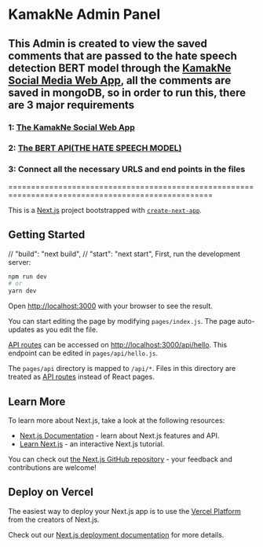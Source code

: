 # KamakNe Admin Panel
## This Admin is created to view the saved comments that are passed to the hate speech detection BERT model through the [KamakNe Social Media Web App](https://github.com/abrh119/KamakNe_Social_Web_App), all the comments are saved in mongoDB, so in order to run this, there are 3 major requirements

### 1: [The KamakNe Social Web App](https://github.com/abrh119/KamakNe_Social_Web_App)
### 2: [The BERT API(THE HATE SPEECH MODEL)](https://github.com/abrh119/BERT_API)
### 3: Connect all the necessary URLS and end points in the files


===================================================================================================

This is a [Next.js](https://nextjs.org/) project bootstrapped with [`create-next-app`](https://github.com/vercel/next.js/tree/canary/packages/create-next-app).

## Getting Started

// "build": "next build",
// "start": "next start",
First, run the development server:

```bash
npm run dev
# or
yarn dev
```

Open [http://localhost:3000](http://localhost:3000) with your browser to see the result.

You can start editing the page by modifying `pages/index.js`. The page auto-updates as you edit the file.

[API routes](https://nextjs.org/docs/api-routes/introduction) can be accessed on [http://localhost:3000/api/hello](http://localhost:3000/api/hello). This endpoint can be edited in `pages/api/hello.js`.

The `pages/api` directory is mapped to `/api/*`. Files in this directory are treated as [API routes](https://nextjs.org/docs/api-routes/introduction) instead of React pages.

## Learn More

To learn more about Next.js, take a look at the following resources:

- [Next.js Documentation](https://nextjs.org/docs) - learn about Next.js features and API.
- [Learn Next.js](https://nextjs.org/learn) - an interactive Next.js tutorial.

You can check out [the Next.js GitHub repository](https://github.com/vercel/next.js/) - your feedback and contributions are welcome!

## Deploy on Vercel

The easiest way to deploy your Next.js app is to use the [Vercel Platform](https://vercel.com/new?utm_medium=default-template&filter=next.js&utm_source=create-next-app&utm_campaign=create-next-app-readme) from the creators of Next.js.

Check out our [Next.js deployment documentation](https://nextjs.org/docs/deployment) for more details.
